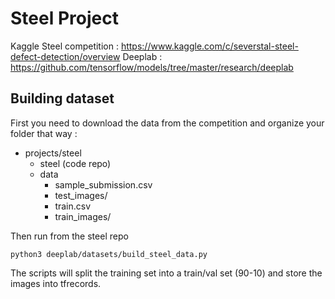 # Steel Project
Kaggle Steel competition : https://www.kaggle.com/c/severstal-steel-defect-detection/overview
Deeplab : https://github.com/tensorflow/models/tree/master/research/deeplab


## Building dataset

First you need to download the data from the competition and organize your folder that way :  
* projects/steel   
  * steel (code repo)  
  * data  
    * sample_submission.csv  
    * test_images/  
    * train.csv  
    * train_images/  
  
Then run from the steel repo
```
python3 deeplab/datasets/build_steel_data.py
```   
The scripts will split the training set into a train/val set (90-10) and store the images into tfrecords.
